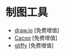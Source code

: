 # 制图工具

* [draw.io](https://www.draw.io/) [免费增值]
* [Cacoo](https://cacoo.com) [免费增值]
* [gliffy](https://www.gliffy.com/products/online/) [免费增值]
